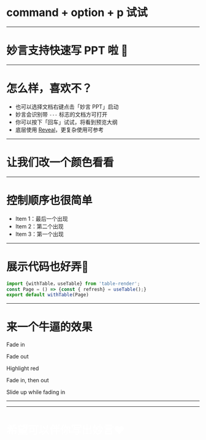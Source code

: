 # command + option + p  试试
---
# 妙言支持快速写 PPT 啦 🎉
---
# 怎么样，喜欢不？
- 也可以选择文档右键点击「妙言 PPT」启动
- 妙言会识别带 `---` 标志的文档方可打开
- 你可以按下「回车」试试，将看到预览大纲
- 底层使用 [Reveal](https://revealjs.com/markdown/)，更复杂使用可参考
---
<!-- .slide: data-background="#F8CB9E" -->
# 让我们改一个颜色看看
---
# 控制顺序也很简单
- Item 1：最后一个出现 <!-- .element: class="fragment" data-fragment-index="3" -->
- Item 2：第二个出现 <!-- .element: class="fragment" data-fragment-index="2" -->
- Item 3：第一个出现 <!-- .element: class="fragment" data-fragment-index="1" -->
---
# 展示代码也好弄
```js [1|2-4|5]
import {withTable，useTable} from 'table-render';
const Page = () => {const { refresh} = useTable();}
export default withTable(Page)
```
---
# 来一个牛逼的效果
<p class="fragment">Fade in</p>
<p class="fragment fade-out">Fade out</p>
<p class="fragment highlight-red">Highlight red</p>
<p class="fragment fade-in-then-out">Fade in, then out</p>
<p class="fragment fade-up">Slide up while fading in</p>

---
<!-- .slide: data-background-iframe="https://miaoyan.app/" -->
<!-- .slide: data-background-interactive -->
---
<!-- .slide: data-background-gradient="radial-gradient(#36563C, #4A674F)" -->
<h1 style="color:#fff">希望可以伴你写出妙言❤️</h1>